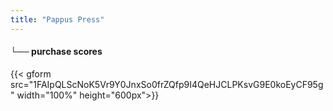 ```yaml
---
title: "Pappus Press"
---
```

#### └── purchase scores
{{< gform src="1FAIpQLScNoK5Vr9Y0JnxSo0frZQfp9I4QeHJCLPKsvG9E0koEyCF95g" width="100%" height="600px">}}
